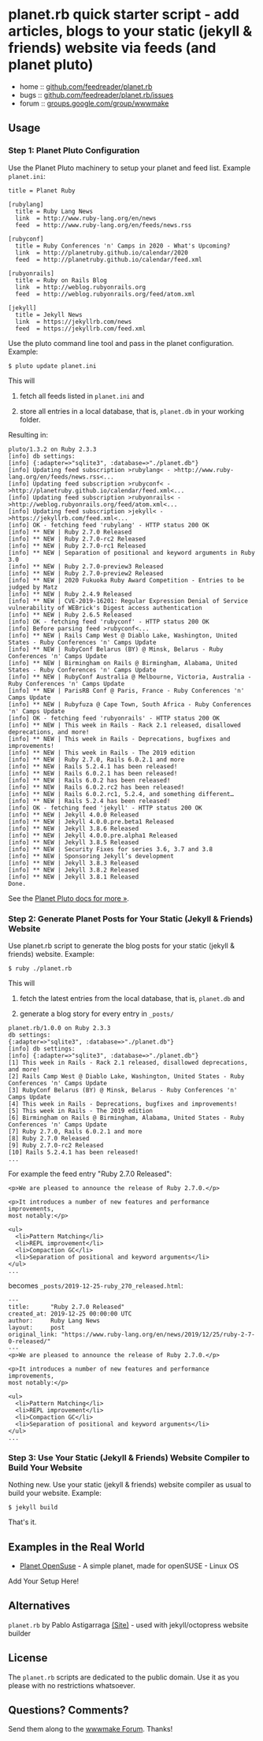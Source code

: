 # planet.rb quick starter script - add articles, blogs to your static (jekyll & friends) website via feeds (and planet pluto)


* home  :: [github.com/feedreader/planet.rb](https://github.com/feedreader/planet.rb)
* bugs  :: [github.com/feedreader/planet.rb/issues](https://github.com/feedreader/planet.rb/issues)
* forum :: [groups.google.com/group/wwwmake](http://groups.google.com/group/wwwmake)



## Usage

### Step 1: Planet Pluto Configuration

Use the Planet Pluto machinery to setup your planet and feed list.
Example `planet.ini`:

```
title = Planet Ruby

[rubylang]
  title = Ruby Lang News
  link  = http://www.ruby-lang.org/en/news
  feed  = http://www.ruby-lang.org/en/feeds/news.rss

[rubyconf]
  title = Ruby Conferences 'n' Camps in 2020 - What's Upcoming?
  link  = http://planetruby.github.io/calendar/2020
  feed  = http://planetruby.github.io/calendar/feed.xml

[rubyonrails]
  title = Ruby on Rails Blog
  link  = http://weblog.rubyonrails.org
  feed  = http://weblog.rubyonrails.org/feed/atom.xml

[jekyll]
  title = Jekyll News
  link  = https://jekyllrb.com/news
  feed  = https://jekyllrb.com/feed.xml
```

Use the pluto command line tool
and pass in the planet configuration. Example:

```
$ pluto update planet.ini
```


This will

1) fetch all feeds listed in `planet.ini` and

2) store all entries in a local database, that is, `planet.db` in your working folder.

Resulting in:

```
pluto/1.3.2 on Ruby 2.3.3
[info] db settings:
[info] {:adapter=>"sqlite3", :database=>"./planet.db"}
[info] Updating feed subscription >rubylang< - >http://www.ruby-lang.org/en/feeds/news.rss<...
[info] Updating feed subscription >rubyconf< - >http://planetruby.github.io/calendar/feed.xml<...
[info] Updating feed subscription >rubyonrails< - >http://weblog.rubyonrails.org/feed/atom.xml<...
[info] Updating feed subscription >jekyll< - >https://jekyllrb.com/feed.xml<...
[info] OK - fetching feed 'rubylang' - HTTP status 200 OK
[info] ** NEW | Ruby 2.7.0 Released
[info] ** NEW | Ruby 2.7.0-rc2 Released
[info] ** NEW | Ruby 2.7.0-rc1 Released
[info] ** NEW | Separation of positional and keyword arguments in Ruby 3.0
[info] ** NEW | Ruby 2.7.0-preview3 Released
[info] ** NEW | Ruby 2.7.0-preview2 Released
[info] ** NEW | 2020 Fukuoka Ruby Award Competition - Entries to be judged by Matz
[info] ** NEW | Ruby 2.4.9 Released
[info] ** NEW | CVE-2019-16201: Regular Expression Denial of Service vulnerability of WEBrick's Digest access authentication
[info] ** NEW | Ruby 2.6.5 Released
[info] OK - fetching feed 'rubyconf' - HTTP status 200 OK
[info] Before parsing feed >rubyconf<...
[info] ** NEW | Rails Camp West @ Diablo Lake, Washington, United States - Ruby Conferences 'n' Camps Update
[info] ** NEW | RubyConf Belarus (BY) @ Minsk, Belarus - Ruby Conferences 'n' Camps Update
[info] ** NEW | Birmingham on Rails @ Birmingham, Alabama, United States - Ruby Conferences 'n' Camps Update
[info] ** NEW | RubyConf Australia @ Melbourne, Victoria, Australia - Ruby Conferences 'n' Camps Update
[info] ** NEW | ParisRB Conf @ Paris, France - Ruby Conferences 'n' Camps Update
[info] ** NEW | Rubyfuza @ Cape Town, South Africa - Ruby Conferences 'n' Camps Update
[info] OK - fetching feed 'rubyonrails' - HTTP status 200 OK
[info] ** NEW | This week in Rails - Rack 2.1 released, disallowed deprecations, and more!
[info] ** NEW | This week in Rails - Deprecations, bugfixes and improvements!
[info] ** NEW | This week in Rails - The 2019 edition
[info] ** NEW | Ruby 2.7.0, Rails 6.0.2.1 and more
[info] ** NEW | Rails 5.2.4.1 has been released!
[info] ** NEW | Rails 6.0.2.1 has been released!
[info] ** NEW | Rails 6.0.2 has been released!
[info] ** NEW | Rails 6.0.2.rc2 has been released!
[info] ** NEW | Rails 6.0.2.rc1, 5.2.4, and something different…
[info] ** NEW | Rails 5.2.4 has been released!
[info] OK - fetching feed 'jekyll' - HTTP status 200 OK
[info] ** NEW | Jekyll 4.0.0 Released
[info] ** NEW | Jekyll 4.0.0.pre.beta1 Released
[info] ** NEW | Jekyll 3.8.6 Released
[info] ** NEW | Jekyll 4.0.0.pre.alpha1 Released
[info] ** NEW | Jekyll 3.8.5 Released
[info] ** NEW | Security Fixes for series 3.6, 3.7 and 3.8
[info] ** NEW | Sponsoring Jekyll’s development
[info] ** NEW | Jekyll 3.8.3 Released
[info] ** NEW | Jekyll 3.8.2 Released
[info] ** NEW | Jekyll 3.8.1 Released
Done.
```

See the [Planet Pluto docs for more »](http://feedreader.github.io).




### Step 2: Generate Planet Posts for Your Static (Jekyll & Friends) Website 

Use planet.rb script to generate the blog posts for your static (jekyll & friends) website. Example:

```
$ ruby ./planet.rb
```


This will

1) fetch the latest entries from the local database, that is, `planet.db` and

2) generate a blog story for every entry in `_posts/`

```
planet.rb/1.0.0 on Ruby 2.3.3
db settings:
{:adapter=>"sqlite3", :database=>"./planet.db"}
[info] db settings:
[info] {:adapter=>"sqlite3", :database=>"./planet.db"}
[1] This week in Rails - Rack 2.1 released, disallowed deprecations, and more!
[2] Rails Camp West @ Diablo Lake, Washington, United States - Ruby Conferences 'n' Camps Update
[3] RubyConf Belarus (BY) @ Minsk, Belarus - Ruby Conferences 'n' Camps Update
[4] This week in Rails - Deprecations, bugfixes and improvements!
[5] This week in Rails - The 2019 edition
[6] Birmingham on Rails @ Birmingham, Alabama, United States - Ruby Conferences 'n' Camps Update
[7] Ruby 2.7.0, Rails 6.0.2.1 and more
[8] Ruby 2.7.0 Released
[9] Ruby 2.7.0-rc2 Released
[10] Rails 5.2.4.1 has been released!
...
```

For example
the feed entry "Ruby 2.7.0 Released":

```
<p>We are pleased to announce the release of Ruby 2.7.0.</p>

<p>It introduces a number of new features and performance improvements,
most notably:</p>

<ul>
  <li>Pattern Matching</li>
  <li>REPL improvement</li>
  <li>Compaction GC</li>
  <li>Separation of positional and keyword arguments</li>
</ul>
...
```


becomes `_posts/2019-12-25-ruby_270_released.html`:

```
---
title:      "Ruby 2.7.0 Released"
created_at: 2019-12-25 00:00:00 UTC
author:     Ruby Lang News
layout:     post
original_link: "https://www.ruby-lang.org/en/news/2019/12/25/ruby-2-7-0-released/"
---
<p>We are pleased to announce the release of Ruby 2.7.0.</p>

<p>It introduces a number of new features and performance improvements,
most notably:</p>

<ul>
  <li>Pattern Matching</li>
  <li>REPL improvement</li>
  <li>Compaction GC</li>
  <li>Separation of positional and keyword arguments</li>
</ul>
...
```


### Step 3: Use Your Static (Jekyll & Friends) Website Compiler to Build Your Website

Nothing new. Use your static (jekyll & friends) website compiler 
as usual to build your website. Example:

```
$ jekyll build
```

That's it.






## Examples in the Real World

- [Planet OpenSuse](https://github.com/openSUSE/planet-o-o) - A simple planet, made for openSUSE - Linux OS

Add Your Setup Here!



## Alternatives

`planet.rb` by Pablo Astigarraga [(Site)](https://github.com/pote/planet.rb) - used with jekyll/octopress website builder



## License

The `planet.rb` scripts are dedicated to the public domain.
Use it as you please with no restrictions whatsoever.

## Questions? Comments?

Send them along to the [wwwmake Forum](http://groups.google.com/group/wwwmake).
Thanks!
